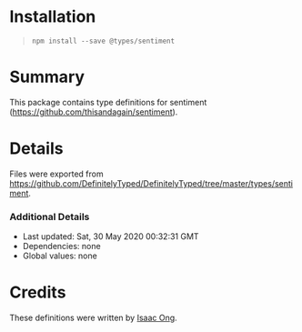 # Installation
> `npm install --save @types/sentiment`

# Summary
This package contains type definitions for sentiment (https://github.com/thisandagain/sentiment).

# Details
Files were exported from https://github.com/DefinitelyTyped/DefinitelyTyped/tree/master/types/sentiment.

### Additional Details
 * Last updated: Sat, 30 May 2020 00:32:31 GMT
 * Dependencies: none
 * Global values: none

# Credits
These definitions were written by [Isaac Ong](https://github.com/iojw).
